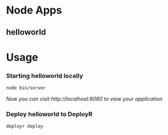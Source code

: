 # Node Apps
## helloworld


# Usage

### Starting helloworld locally

    node bin/server

*Now you can visit http://localhost:8080 to view your application*

### Deploy helloworld to DeployR

    deployr deploy
